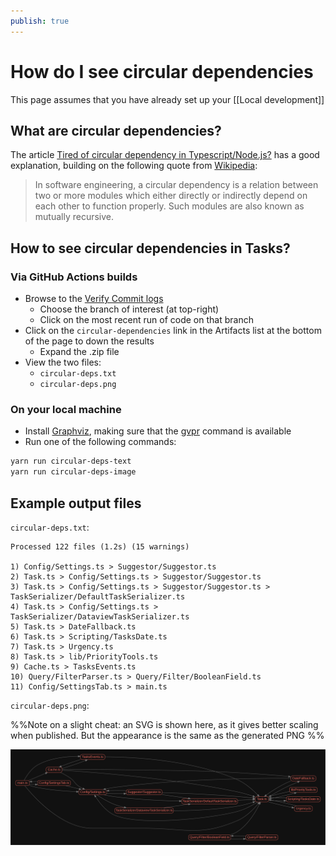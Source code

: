 ```yaml
---
publish: true
---
```


# How do I see circular dependencies

This page assumes that you have already set up your [[Local development]]

## What are circular dependencies?

The article [Tired of circular dependency in Typescript/Node.js?](https://dev.to/tahsinature/tired-of-circular-dependency-in-typescriptnodejs-4i0a) has a good explanation, building on the following quote from [Wikipedia](https://en.wikipedia.org/wiki/Circular_dependency):

> In software engineering, a circular dependency is a relation between two or more modules which either directly or indirectly depend on each other to function properly. Such modules are also known as mutually recursive.

## How to see circular dependencies in Tasks?

### Via GitHub Actions builds

- Browse to the [Verify Commit logs](https://github.com/obsidian-tasks-group/obsidian-tasks/actions/workflows/verify.yml)
  - Choose the branch of interest (at top-right)
  - Click on the most recent run of code on that branch
- Click on the `circular-dependencies` link in the Artifacts list at the bottom of the page to down the results
  - Expand the .zip file
- View the two files:
  - `circular-deps.txt`
  - `circular-deps.png`

### On your local machine

- Install [Graphviz](https://graphviz.org), making sure that the [gvpr](https://graphviz.org/docs/cli/gvpr/) command is available
- Run one of the following commands:

```bash
yarn run circular-deps-text
yarn run circular-deps-image
```

## Example output files

`circular-deps.txt`:

```text
Processed 122 files (1.2s) (15 warnings)

1) Config/Settings.ts > Suggestor/Suggestor.ts
2) Task.ts > Config/Settings.ts > Suggestor/Suggestor.ts
3) Task.ts > Config/Settings.ts > Suggestor/Suggestor.ts > TaskSerializer/DefaultTaskSerializer.ts
4) Task.ts > Config/Settings.ts > TaskSerializer/DataviewTaskSerializer.ts
5) Task.ts > DateFallback.ts
6) Task.ts > Scripting/TasksDate.ts
7) Task.ts > Urgency.ts
8) Task.ts > lib/PriorityTools.ts
9) Cache.ts > TasksEvents.ts
10) Query/FilterParser.ts > Query/Filter/BooleanField.ts
11) Config/SettingsTab.ts > main.ts
```

`circular-deps.png`:

%%Note on a slight cheat: an SVG is shown here, as it gives better scaling when published.
But the appearance is the same as the generated PNG %%

![Image of circular dependencies](circular-deps.svg)
